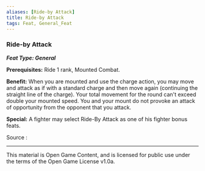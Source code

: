```yaml
---
aliases: [Ride-by Attack]
title: Ride-by Attack
tags: Feat, General_Feat
---
```

### Ride-by Attack 
***Feat Type: General***

**Prerequisites:** Ride 1 rank, Mounted Combat.

**Benefit:** When you are mounted and use the charge action, you may
move and attack as if with a standard charge and then move again
(continuing the straight line of the charge). Your total movement for
the round can't exceed double your mounted speed. You and your mount do
not provoke an attack of opportunity from the opponent that you attack.

**Special:** A fighter may select Ride-By Attack as one of his fighter
bonus feats.


Source :

---

This material is Open Game Content, and is licensed for public use under
the terms of the Open Game License v1.0a.
